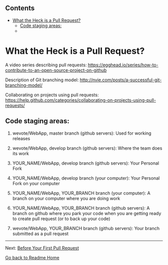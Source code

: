 <!-- START doctoc generated TOC please keep comment here to allow auto update -->
<!-- DON'T EDIT THIS SECTION, INSTEAD RE-RUN doctoc TO UPDATE -->
## Contents

- [What the Heck is a Pull Request?](#what-the-heck-is-a-pull-request)
  - [Code staging areas:](#code-staging-areas)
  - [](#)

<!-- END doctoc generated TOC please keep comment here to allow auto update -->

# What the Heck is a Pull Request?

A video series describing pull requests:
https://egghead.io/series/how-to-contribute-to-an-open-source-project-on-github

Description of Git branching model:
http://nvie.com/posts/a-successful-git-branching-model/

Collaborating on projects using pull requests: https://help.github.com/categories/collaborating-on-projects-using-pull-requests/

## Code staging areas:

1) wevote/WebApp, master branch (github servers): Used for working releases

2) wevote/WebApp, develop branch (github servers): Where the team does its work

3) YOUR_NAME/WebApp, develop branch (github servers): Your Personal Fork

4) YOUR_NAME/WebApp, develop branch (your computer): Your Personal Fork on your computer

5) YOUR_NAME/WebApp, YOUR_BRANCH branch (your computer): A branch on your computer where you are doing work

6) YOUR_NAME/WebApp, YOUR_BRANCH branch (github servers): A branch on github where you park your code when you are getting ready to create pull request (or to back up your code)

7) wevote/WebApp, YOUR_BRANCH branch (github servers): Your branch submitted as a pull request

---

Next: [Before Your First Pull Request](PULL_REQUEST_SETUP.md)

[Go back to Readme Home](../../README.md)
